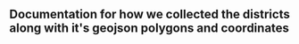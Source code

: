 ## Documentation for how we collected the districts along with it's geojson polygons and coordinates

